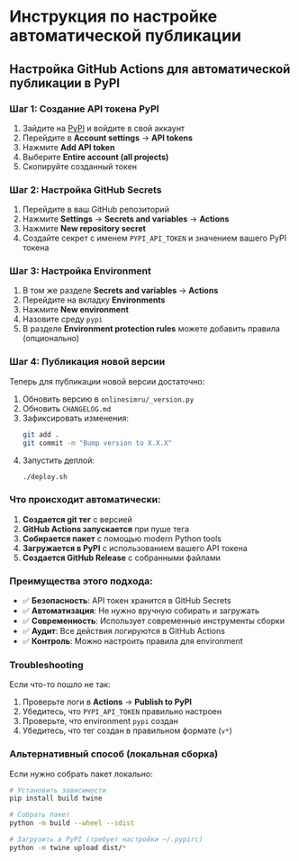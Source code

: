 # Инструкция по настройке автоматической публикации

## Настройка GitHub Actions для автоматической публикации в PyPI

### Шаг 1: Создание API токена PyPI

1. Зайдите на [PyPI](https://pypi.org/) и войдите в свой аккаунт
2. Перейдите в **Account settings** → **API tokens**
3. Нажмите **Add API token**
4. Выберите **Entire account (all projects)**
5. Скопируйте созданный токен

### Шаг 2: Настройка GitHub Secrets

1. Перейдите в ваш GitHub репозиторий
2. Нажмите **Settings** → **Secrets and variables** → **Actions**
3. Нажмите **New repository secret**
4. Создайте секрет с именем `PYPI_API_TOKEN` и значением вашего PyPI токена

### Шаг 3: Настройка Environment

1. В том же разделе **Secrets and variables** → **Actions**
2. Перейдите на вкладку **Environments**
3. Нажмите **New environment**
4. Назовите среду `pypi`
5. В разделе **Environment protection rules** можете добавить правила (опционально)

### Шаг 4: Публикация новой версии

Теперь для публикации новой версии достаточно:

1. Обновить версию в `onlinesimru/_version.py`
2. Обновить `CHANGELOG.md`
3. Зафиксировать изменения:
   ```bash
   git add .
   git commit -m "Bump version to X.X.X"
   ```
4. Запустить деплой:
   ```bash
   ./deploy.sh
   ```

### Что происходит автоматически:

1. **Создается git тег** с версией
2. **GitHub Actions запускается** при пуше тега
3. **Собирается пакет** с помощью modern Python tools
4. **Загружается в PyPI** с использованием вашего API токена
5. **Создается GitHub Release** с собранными файлами

### Преимущества этого подхода:

- ✅ **Безопасность**: API токен хранится в GitHub Secrets
- ✅ **Автоматизация**: Не нужно вручную собирать и загружать
- ✅ **Современность**: Использует современные инструменты сборки
- ✅ **Аудит**: Все действия логируются в GitHub Actions
- ✅ **Контроль**: Можно настроить правила для environment

### Troubleshooting

Если что-то пошло не так:

1. Проверьте логи в **Actions** → **Publish to PyPI**
2. Убедитесь, что `PYPI_API_TOKEN` правильно настроен
3. Проверьте, что environment `pypi` создан
4. Убедитесь, что тег создан в правильном формате (`v*`)

### Альтернативный способ (локальная сборка)

Если нужно собрать пакет локально:

```bash
# Установить зависимости
pip install build twine

# Собрать пакет
python -m build --wheel --sdist

# Загрузить в PyPI (требует настройки ~/.pypirc)
python -m twine upload dist/*
```
